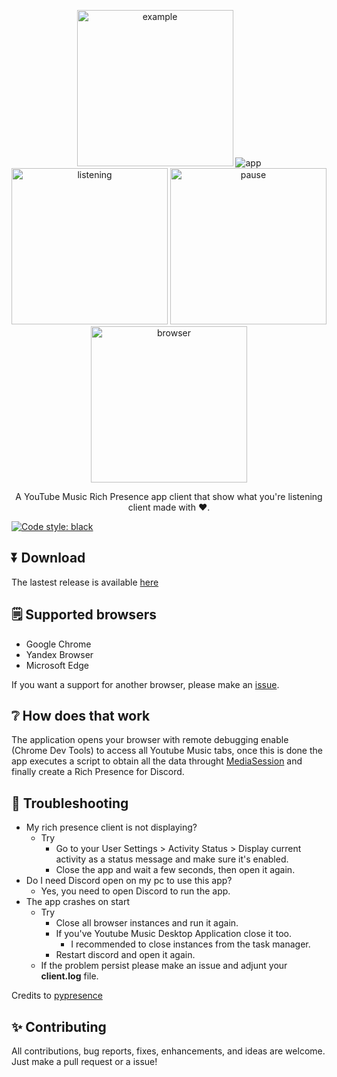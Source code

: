 <p align="center">
<img src="https://github.com/manucabral/YoutubeMusicRPC/blob/main/assets/logo.png?raw=true" width="250" title="example">
<img src="https://github.com/manucabral/YoutubeMusicRPC/blob/main/assets/app.png?raw=true" title="app">
<img src="https://github.com/manucabral/YoutubeMusicRPC/blob/main/assets/listening.png?raw=true" width="250" title="listening">
<img src="https://github.com/manucabral/YouTubeMusicRPC/blob/main/assets/pause.png?raw=true" width="250" title="pause">
<img src="https://github.com/manucabral/YouTubeMusicRPC/blob/main/assets/browser.png?raw=true" width="250" title="browser">
</p>

<p align="center">
   A YouTube Music Rich Presence app client that show what you're listening client made with ❤️.
</p>

[![Code style: black](https://img.shields.io/badge/code%20style-black-000000.svg)](https://github.com/psf/black)

## ⏬ Download
The lastest release is available [here](https://github.com/manucabral/YoutubeMusicRPC/releases)

## 🗒️ Supported browsers
- Google Chrome
- Yandex Browser
- Microsoft Edge

If you want a support for another browser, please make an [issue](https://github.com/manucabral/YoutubeMusicRPC/issues).


## :grey_question: How does that work
The application opens your browser with remote debugging enable (Chrome Dev Tools) to access all Youtube Music tabs, once this is done the app executes a script to obtain all the data throught [MediaSession](https://developer.mozilla.org/en-US/docs/Web/API/MediaSession) and finally create a Rich Presence for Discord.

## 🔨 Troubleshooting
- My rich presence client is not displaying?
  - Try
    - Go to your User Settings > Activity Status > Display current activity as a status message and make sure it's enabled.
    - Close the app and wait a few seconds, then open it again.
- Do I need Discord open on my pc to use this app?
    - Yes, you need to open Discord to run the app.
- The app crashes on start
    - Try
        - Close all browser instances and run it again.
        - If you've Youtube Music Desktop Application close it too.
          - I recommended to close instances from the task manager.
        - Restart discord and open it again.
    - If the problem persist please make an issue and adjunt your __client.log__ file.
     

Credits to [pypresence](https://github.com/qwertyquerty/pypresence)

## ✨ Contributing
All contributions, bug reports, fixes, enhancements, and ideas are welcome. Just make a pull request or a issue!

